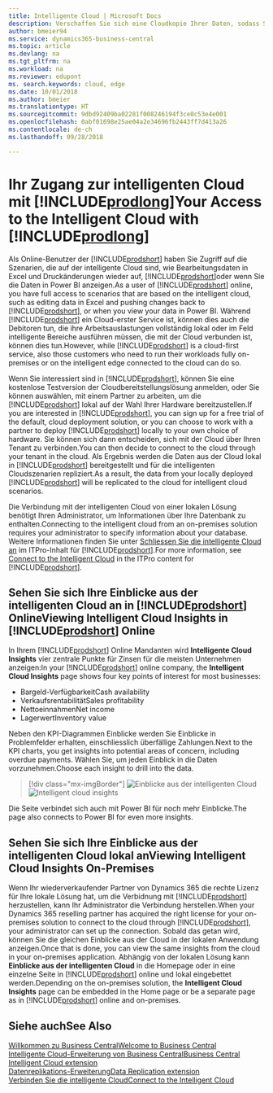 ```yaml
---
title: Intelligente Cloud | Microsoft Docs
description: Verschaffen Sie sich eine Cloudkopie Ihrer Daten, sodass Sie mit der intelligente Cloud verbunden sind.
author: bmeier94
ms.service: dynamics365-business-central
ms.topic: article
ms.devlang: na
ms.tgt_pltfrm: na
ms.workload: na
ms.reviewer: edupont
ms. search.keywords: cloud, edge
ms.date: 10/01/2018
ms.author: bmeier
ms.translationtype: HT
ms.sourcegitcommit: 9dbd92409ba02281f008246194f3ce0c53e4e001
ms.openlocfilehash: 0abf01698e25ae04a2e34696fb2443ff7d413a26
ms.contentlocale: de-ch
ms.lasthandoff: 09/28/2018

---
```


# <a name="your-access-to-the-intelligent-cloud-with-includeprodlongincludesprodlongmd"></a><span data-ttu-id="e6ba7-103">Ihr Zugang zur intelligenten Cloud mit [!INCLUDE[prodlong](includes/prodlong.md)]</span><span class="sxs-lookup"><span data-stu-id="e6ba7-103">Your Access to the Intelligent Cloud with [!INCLUDE[prodlong](includes/prodlong.md)]</span></span>

<span data-ttu-id="e6ba7-104">Als Online-Benutzer der [!INCLUDE[prodshort](includes/prodshort.md)] haben Sie Zugriff auf die Szenarien, die auf der intelligente Cloud sind, wie Bearbeitungsdaten in Excel und Druckänderungen wieder auf, [!INCLUDE[prodshort](includes/prodshort.md)]oder wenn Sie die Daten in Power BI anzeigen.</span><span class="sxs-lookup"><span data-stu-id="e6ba7-104">As a user of [!INCLUDE[prodshort](includes/prodshort.md)] online, you have full access to scenarios that are based on the intelligent cloud, such as editing data in Excel and pushing changes back to [!INCLUDE[prodshort](includes/prodshort.md)], or when you view your data in Power BI.</span></span> <span data-ttu-id="e6ba7-105">Während [!INCLUDE[prodshort](includes/prodshort.md)] ein Cloud-erster Service ist, können dies auch die Debitoren tun, die ihre Arbeitsauslastungen vollständig lokal oder im Feld intelligente Bereiche ausführen müssen, die mit der Cloud verbunden ist, können dies tun.</span><span class="sxs-lookup"><span data-stu-id="e6ba7-105">However, while [!INCLUDE[prodshort](includes/prodshort.md)] is a cloud-first service, also those customers who need to run their workloads fully on-premises or on the intelligent edge connected to the cloud can do so.</span></span>  

<span data-ttu-id="e6ba7-106">Wenn Sie interessiert sind in [!INCLUDE[prodshort](includes/prodshort.md)], können Sie eine kostenlose Testversion der Cloudbereitstellungslösung anmelden, oder Sie können auswählen, mit einem Partner zu arbeiten, um die [!INCLUDE[prodshort](includes/prodshort.md)] lokal auf der Wahl Ihrer Hardware  bereitzustellen.</span><span class="sxs-lookup"><span data-stu-id="e6ba7-106">If you are interested in [!INCLUDE[prodshort](includes/prodshort.md)], you can sign up for a free trial of the default, cloud deployment solution, or you can choose to work with a partner to deploy [!INCLUDE[prodshort](includes/prodshort.md)] locally to your own choice of hardware.</span></span> <span data-ttu-id="e6ba7-107">Sie können sich dann entscheiden, sich mit der Cloud über Ihren Tenant zu verbinden.</span><span class="sxs-lookup"><span data-stu-id="e6ba7-107">You can then decide to connect to the cloud through your tenant in the cloud.</span></span> <span data-ttu-id="e6ba7-108">Als Ergebnis werden die Daten aus der Cloud lokal in [!INCLUDE[prodshort](includes/prodshort.md)] bereitgestellt und für die intelligenten Cloudszenarien repliziert.</span><span class="sxs-lookup"><span data-stu-id="e6ba7-108">As a result, the data from your locally deployed [!INCLUDE[prodshort](includes/prodshort.md)] will be replicated to the cloud for intelligent cloud scenarios.</span></span>  

<span data-ttu-id="e6ba7-109">Die Verbindung mit der intelligenten Cloud von einer lokalen Lösung benötigt Ihren Administrator, um Informationen über Ihre Datenbank zu enthalten.</span><span class="sxs-lookup"><span data-stu-id="e6ba7-109">Connecting to the intelligent cloud from an on-premises solution requires your administrator to specify information about your database.</span></span> <span data-ttu-id="e6ba7-110">Weitere Informationen finden Sie unter [Schliessen Sie die intelligente Cloud an](/dynamics365/business-central/dev-itpro/administration/about-intelligent-edge) im ITPro-Inhalt für [!INCLUDE[prodshort](includes/prodshort.md)].</span><span class="sxs-lookup"><span data-stu-id="e6ba7-110">For more information, see [Connect to the Intelligent Cloud](/dynamics365/business-central/dev-itpro/administration/about-intelligent-edge) in the ITPro content for [!INCLUDE[prodshort](includes/prodshort.md)].</span></span>  

## <a name="viewing-intelligent-cloud-insights-in-includeprodshortincludesprodshortmd-online"></a><span data-ttu-id="e6ba7-111">Sehen Sie sich Ihre Einblicke aus der intelligenten Cloud an in [!INCLUDE[prodshort](includes/prodshort.md)] Online</span><span class="sxs-lookup"><span data-stu-id="e6ba7-111">Viewing Intelligent Cloud Insights in [!INCLUDE[prodshort](includes/prodshort.md)] Online</span></span>

<span data-ttu-id="e6ba7-112">In Ihrem [!INCLUDE[prodshort](includes/prodshort.md)] Online Mandanten wird **Intelligente Cloud Insights**  vier zentrale Punkte für Zinsen für die meisten Unternehmen anzeigen:</span><span class="sxs-lookup"><span data-stu-id="e6ba7-112">In your [!INCLUDE[prodshort](includes/prodshort.md)] online company, the **Intelligent Cloud Insights** page shows four key points of interest for most businesses:</span></span>

- <span data-ttu-id="e6ba7-113">Bargeld-Verfügbarkeit</span><span class="sxs-lookup"><span data-stu-id="e6ba7-113">Cash availability</span></span>
- <span data-ttu-id="e6ba7-114">Verkaufsrentabilität</span><span class="sxs-lookup"><span data-stu-id="e6ba7-114">Sales profitability</span></span>
- <span data-ttu-id="e6ba7-115">Nettoeinnahmen</span><span class="sxs-lookup"><span data-stu-id="e6ba7-115">Net income</span></span>
- <span data-ttu-id="e6ba7-116">Lagerwert</span><span class="sxs-lookup"><span data-stu-id="e6ba7-116">Inventory value</span></span>

<span data-ttu-id="e6ba7-117">Neben den KPI-Diagrammen Einblicke werden Sie Einblicke in Problemfelder erhalten, einschliesslich überfällige Zahlungen.</span><span class="sxs-lookup"><span data-stu-id="e6ba7-117">Next to the KPI charts, you get insights into potential areas of concern, including overdue payments.</span></span> <span data-ttu-id="e6ba7-118">Wählen Sie, um jeden Einblick in die Daten vorzunehmen.</span><span class="sxs-lookup"><span data-stu-id="e6ba7-118">Choose each insight to drill into the data.</span></span>  

> [!div class="mx-imgBorder"]
> <span data-ttu-id="e6ba7-119">![Einblicke aus der intelligenten Cloud](media/across-intelligent-cloud/intelligentcloudinsights.png "Zeigt die Einblicke aus der intelligenten Cloud Seite in Business Central")</span><span class="sxs-lookup"><span data-stu-id="e6ba7-119">![Intelligent cloud insights](media/across-intelligent-cloud/intelligentcloudinsights.png "Shows the intelligent Cloud Insights page in Business Central")</span></span>

<span data-ttu-id="e6ba7-120">Die Seite verbindet sich auch mit Power BI für noch mehr Einblicke.</span><span class="sxs-lookup"><span data-stu-id="e6ba7-120">The page also connects to Power BI for even more insights.</span></span>

## <a name="viewing-intelligent-cloud-insights-on-premises"></a><span data-ttu-id="e6ba7-121">Sehen Sie sich Ihre Einblicke aus der intelligenten Cloud lokal an</span><span class="sxs-lookup"><span data-stu-id="e6ba7-121">Viewing Intelligent Cloud Insights On-Premises</span></span>

<span data-ttu-id="e6ba7-122">Wenn Ihr wiederverkaufender Partner von Dynamics 365 die rechte Lizenz für Ihre lokale Lösung hat, um die Verbidnung mit [!INCLUDE[prodshort](includes/prodshort.md)] herzustellen, kann Ihr Administrator die Verbindung herstellen.</span><span class="sxs-lookup"><span data-stu-id="e6ba7-122">When your Dynamics 365 reselling partner has acquired the right license for your on-premises solution to connect to the cloud through [!INCLUDE[prodshort](includes/prodshort.md)], your administrator can set up the connection.</span></span> <span data-ttu-id="e6ba7-123">Sobald das getan wird, können Sie die gleichen Einblicke aus der Cloud in der lokalen Anwendung anzeigen.</span><span class="sxs-lookup"><span data-stu-id="e6ba7-123">Once that is done, you can view the same insights from the cloud in your on-premises application.</span></span> <span data-ttu-id="e6ba7-124">Abhängig von der lokalen Lösung kann **Einblicke aus der intelligenten Cloud** in die Homepage oder in eine einzelne Seite in [!INCLUDE[prodshort](includes/prodshort.md)] online und lokal eingebettet werden.</span><span class="sxs-lookup"><span data-stu-id="e6ba7-124">Depending on the on-premises solution, the **Intelligent Cloud Insights** page can be embedded in the Home page or be a separate page as in [!INCLUDE[prodshort](includes/prodshort.md)] online and on-premises.</span></span>  

## <a name="see-also"></a><span data-ttu-id="e6ba7-125">Siehe auch</span><span class="sxs-lookup"><span data-stu-id="e6ba7-125">See Also</span></span>

[<span data-ttu-id="e6ba7-126">Willkommen zu Business Central</span><span class="sxs-lookup"><span data-stu-id="e6ba7-126">Welcome to Business Central</span></span>](index.md)  
[<span data-ttu-id="e6ba7-127">Intelligente Cloud-Erweiterung von Business Central</span><span class="sxs-lookup"><span data-stu-id="e6ba7-127">Business Central Intelligent Cloud extension</span></span>](ui-extensions-intelligent-cloud.md)  
[<span data-ttu-id="e6ba7-128">Datenreplikations-Erweiterung</span><span class="sxs-lookup"><span data-stu-id="e6ba7-128">Data Replication extension</span></span>](ui-extensions-data-replication.md)  
[<span data-ttu-id="e6ba7-129">Verbinden Sie die intelligente Cloud</span><span class="sxs-lookup"><span data-stu-id="e6ba7-129">Connect to the Intelligent Cloud</span></span>](/dynamics365/business-central/dev-itpro/administration/about-intelligent-edge)  

